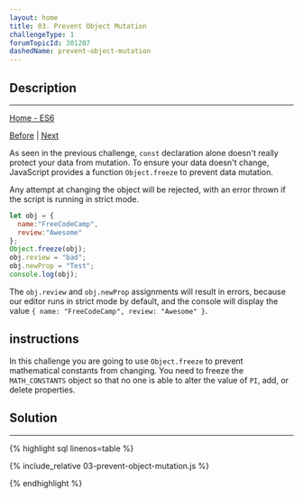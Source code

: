 ```yaml
---
layout: home 
title: 03. Prevent Object Mutation
challengeType: 1
forumTopicId: 301207
dashedName: prevent-object-mutation
---
```


<div class="row">
<div class="columnStmt" markdown="1">

## Description
------

[Home - ES6](../es6/README.md)

[Before](./02-mutate-an-array-declared-with-const.md)  | [Next](./04-use-arrow-functions-to-write-concise-anonymous-functions.md)

As seen in the previous challenge, `const` declaration alone doesn't really protect your data from mutation. To ensure your data doesn't change, JavaScript provides a function `Object.freeze` to prevent data mutation.

Any attempt at changing the object will be rejected, with an error thrown if the script is running in strict mode.

```js
let obj = {
  name:"FreeCodeCamp",
  review:"Awesome"
};
Object.freeze(obj);
obj.review = "bad";
obj.newProp = "Test";
console.log(obj); 
```

The `obj.review` and `obj.newProp` assignments will result in errors, because our editor runs in strict mode by default, and the console will display the value `{ name: "FreeCodeCamp", review: "Awesome" }`.

##  instructions 

In this challenge you are going to use `Object.freeze` to prevent mathematical constants from changing. You need to freeze the `MATH_CONSTANTS` object so that no one is able to alter the value of `PI`, add, or delete properties.

</div>
<div class="columnSol" markdown="1">

## Solution
------

{% highlight sql linenos=table %}

{% include_relative 03-prevent-object-mutation.js %}

{% endhighlight %}

</div>
</div>

